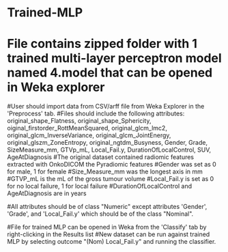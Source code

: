 # Trained-MLP
# File contains zipped folder with 1 trained multi-layer perceptron model named 4.model that can be opened in Weka explorer

#User should import data from CSV/arff file from Weka Explorer in the 'Preprocess' tab.
#Files should include the following attributes: original_shape_Flatness, original_shape_Sphericity, oiginal_firstorder_RottMeanSquared, original_glcm_lmc2, original_glcm_InverseVariance, original_glcm_JointEnergy, original_glszm_ZoneEntropy, original_ngtdm_Busyness, Gender, Grade, SizeMeasure_mm, GTVp_mL, Local_Fail.y, DurationOfLocalControl, SUV, AgeAtDiagnosis
  #The original dataset contained radiomic features extracted with OnkoDICOM the Pyradiomic features
  #Gender was set as 0 for male, 1 for female
  #Size_Measure_mm was the longest axis in mm
  #GTVP_mL is the mL of the gross tumour volume
  #Local_Fail.y is set as 0 for no local failure, 1 for local failure
  #DurationOfLocalControl and AgeAtDiagnosis are in years
  
#All attributes should be of class "Numeric" except attributes 'Gender', 'Grade', and 'Local_Fail.y' which should be of the class "Nominal".

#File for trained MLP can be opened in Weka from the 'Classify' tab by right-clicking in the Results list
#New dataset can be run against trained MLP by selecting outcome "(Nom) Local_Fail.y" and running the classifier.
